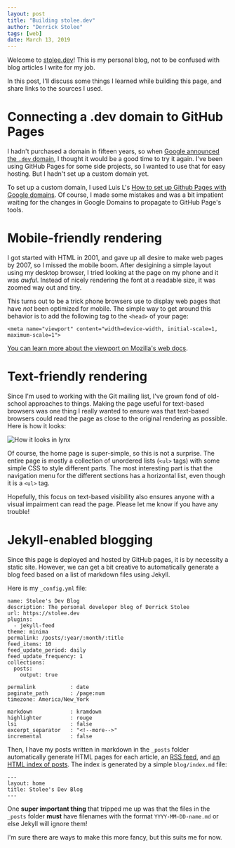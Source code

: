 ```yaml
---
layout: post
title: "Building stolee.dev"
author: "Derrick Stolee"
tags: [web]
date: March 13, 2019
---
```


Welcome to [stolee.dev](https://stolee.dev)! This is my
personal blog, not to be confused with blog articles I
write for my job.

In this post, I'll discuss some things I learned while
building this page, and share links to the sources I
used.

<!--more-->

# Connecting a .dev domain to GitHub Pages

I hadn't purchased a domain in fifteen years, so when
[Google announced the `.dev` domain](https://www.blog.google/technology/developers/hello-dev/),
I thought it would be a good time to try it again. I've
been using GitHub Pages for some side projects, so I
wanted to use that for easy hosting. But I hadn't set
up a custom domain yet.

To set up a custom domain, I used Luis L's
[How to set up Github Pages with Google domains](https://medium.com/@Tnylnc/tnylnc-how-to-set-up-github-pages-with-google-domains-83bd5a4fbc5c).
Of course, I made some mistakes and was a bit impatient
waiting for the changes in Google Domains to propagate
to GitHub Page's tools.

# Mobile-friendly rendering

I got started with HTML in 2001, and gave up all desire
to make web pages by 2007, so I missed the mobile boom.
After desigining a simple layout using my desktop browser,
I tried looking at the page on my phone and it was _awful_.
Instead of nicely rendering the font at a readable size, it
was zoomed way out and tiny.

This turns out to be a trick phone browsers use to display
web pages that have _not_ been optimized for mobile. The
simple way to get around this behavior is to add the
following tag to the `<head>` of your page:

```
<meta name="viewport" content="width=device-width, initial-scale=1, maximum-scale=1">
```

[You can learn more about the viewport on Mozilla's web docs](https://developer.mozilla.org/en-US/docs/Mozilla/Mobile/Viewport_meta_tag).

# Text-friendly rendering

Since I'm used to working with the Git mailing list,
I've grown fond of old-school approaches to things.
Making the page useful for text-based browsers was
one thing I really wanted to ensure was that
text-based browsers could read the page as close to
the original rendering as possible. Here is how it
looks:

![How it looks in lynx](https://stolee.dev/img/text-render.png)

Of course, the home page is super-simple, so this is
not a surprise. The entire page is mostly a collection
of unordered lists (`<ul>` tags) with some simple CSS
to style different parts. The most interesting part is
that the navigation menu for the different sections has
a horizontal list, even though it is a `<ul>` tag.

Hopefully, this focus on text-based visibility also
ensures anyone with a visual impairment can read the page.
Please let me know if you have any trouble!

# Jekyll-enabled blogging

Since this page is deployed and hosted by GitHub pages,
it is by necessity a static site. However, we can get
a bit creative to automatically generate a blog feed based
on a list of markdown files using Jekyll.

Here is my `_config.yml` file:

```
name: Stolee's Dev Blog
description: The personal developer blog of Derrick Stolee
url: https://stolee.dev
plugins:
  - jekyll-feed
theme: minima
permalink: /posts/:year/:month/:title
feed_items: 10
feed_update_period: daily
feed_update_frequency: 1
collections:
  posts:
    output: true

permalink           : date
paginate_path       : /page:num
timezone: America/New_York

markdown            : kramdown
highlighter         : rouge
lsi                 : false
excerpt_separator   : "<!--more-->"
incremental         : false

```

Then, I have my posts written in markdown in the
`_posts` folder automatically generate HTML pages
for each article, an [RSS feed](https://stolee.dev/feed.xml),
and [an HTML index of posts](https://stolee.dev/blog/). The
index is generated by a simple `blog/index.md` file:

```
---
layout: home
title: Stolee's Dev Blog
---
```

One **super important thing** that tripped me up was that
the files in the `_posts` folder **must** have filenames
with the format `YYYY-MM-DD-name.md` or else Jekyll will
ignore them!

I'm sure there are ways to make this more fancy, but this
suits me for now.